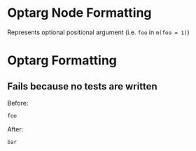 <!-- BEGIN_AUTOGENERATED -->
# Optarg Node Formatting

Represents optional positional argument (i.e. `foo` in `m(foo = 1)`)
<!-- END_AUTOGENERATED -->
# Optarg Formatting

## Fails because no tests are written

Before:
```ruby
foo
```

After:
```ruby
bar
```
